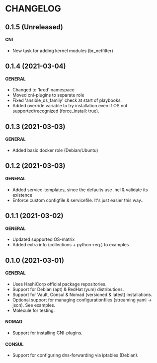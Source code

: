 # CHANGELOG
## 0.1.5 (Unreleased)
#### CNI
  * New task for adding kernel modules (br_netfilter)

## 0.1.4 (2021-03-04)
#### GENERAL
  * Changed to 'kred' namespace
  * Moved cni-plugins to separate role
  * Fixed 'ansible_os_family' check at start of playbooks.
  * Added override variable to try installation even if OS not supported/recognized (force_install: true).

## 0.1.3 (2021-03-03)
#### GENERAL
  * Added basic docker role (Debian/Ubuntu)

## 0.1.2 (2021-03-03)
#### GENERAL
  * Added service-templates, since the defaults use .hcl & validate its existence
  * Enforce custom configfile & servicefile. It's just easier this way..

## 0.1.1 (2021-03-02)
#### GENERAL
  * Updated supported OS-matrix
  * Added extra info (collections + python-req.) to examples

## 0.1.0 (2021-03-01)
#### GENERAL
  * Uses HashiCorp official package repositories.
  * Support for Debian (apt) & RedHat (yum) distributions.
  * Support for Vault, Consul & Nomad (versioned & latest) installations.
  * Optional support for managing configurationfiles (streaming yaml -> json). See examples.
  * Molecule for testing.
#### NOMAD
  * Support for installing CNI-plugins.
#### CONSUL
  * Support for configuring dns-forwarding via iptables (Debian).